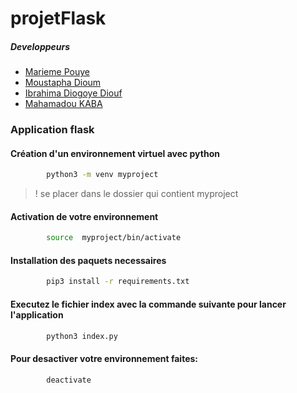 # projetFlask

##### Developpeurs
* [Marieme Pouye](https://www.linkedin.com/in/marieme-pouye/)
* [Moustapha Dioum](https://www.linkedin.com/in/moustapha-dioum-02b058200/)
* [Ibrahima Diogoye Diouf](https://www.linkedin.com/in/ibrahima-diogoye-diouf-9a2120224/)
* [Mahamadou KABA](https://www.linkedin.com/in/mahamadou-kaba-457632170/)

### Application flask
#### Création d'un environnement virtuel avec python
```bash
        python3 -m venv myproject

```

> ! se placer dans le dossier qui contient  myproject

#### Activation de votre environnement
```bash
        source  myproject/bin/activate

```


#### Installation des paquets necessaires
```bash
        pip3 install -r requirements.txt

```

#### Executez le fichier index avec la commande suivante pour lancer l'application
```bash
        python3 index.py

```

#### Pour desactiver  votre environnement faites:
```bash
        deactivate

```
